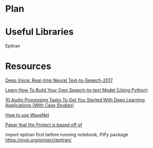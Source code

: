 Plan
===

Useful Libraries
===
Epitran


Resources
====
[Deep Voice: Real-time Neural Text-to-Speech-2017](https://arxiv.org/pdf/1702.07825.pdf)

[Learn How To Build Your Own Speech-to-text Model (Using Python)](https://www.analyticsvidhya.com/blog/2019/07/learn-build-first-speech-to-text-model-python/)

[10 Audio Processing Tasks To Get You Started With Deep Learning Applications (With Case Studies)](https://www.analyticsvidhya.com/blog/2018/01/10-audio-processing-projects-applications/)

[How to use WaveNet](https://towardsdatascience.com/how-wavenet-works-12e2420ef386)

[Paper that the Project is based off of](https://arxiv.org/pdf/1702.07825.pdf)

import epitran first before running notebook, PiPy package
https://pypi.org/project/epitran/

